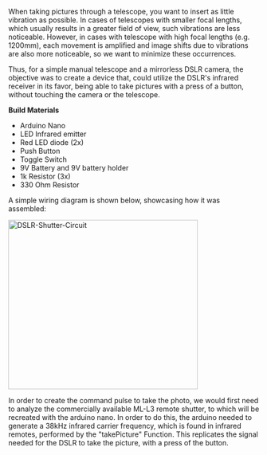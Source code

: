 When taking pictures through a telescope, you want to insert as little vibration as possible. In cases of telescopes with smaller focal lengths, which usually results in a greater field of view, such vibrations are less noticeable. 
However, in cases with telescope with high focal lengths (e.g. 1200mm), each movement is amplified and image shifts due to vibrations are also more noticeable, so we want to minimize these occurrences.

Thus, for a simple manual telescope and a mirrorless DSLR camera, the objective was to create a device that, could utilize the DSLR's infrared receiver in its favor, being able to take pictures with a press of a button, without touching the camera or the telescope.

**Build Materials**

- Arduino Nano
- LED Infrared emitter
- Red LED diode (2x)
- Push Button
- Toggle Switch
- 9V Battery and 9V battery holder
- 1k Resistor (3x)
- 330 Ohm Resistor

A simple wiring diagram is shown below, showcasing how it was assembled:


<img width="380" height="340" alt="DSLR-Shutter-Circuit" src="https://github.com/user-attachments/assets/6c80d184-cc23-475b-81ba-7fe122856b8e" />



In order to create the command pulse to take the photo, we would first need to analyze the commercially available ML-L3 remote shutter, to which will be recreated with the arduino nano. In order to do this, the arduino  needed to generate a 38kHz infrared carrier frequency, which is found in infrared remotes, performed by the "takePicture" Function. This replicates the signal needed for the DSLR to take the picture, with a press of the button.
